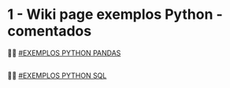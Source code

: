 # 1 - Wiki page exemplos Python - comentados


  🙋‍♀️ [#EXEMPLOS PYTHON PANDAS](https://github.com/edenilsonsantos/exemplos_python/blob/main/pandas)
##
  👩‍💻 [#EXEMPLOS PYTHON SQL](https://github.com/edenilsonsantos/exemplos_python/blob/main/MySQL)
##
